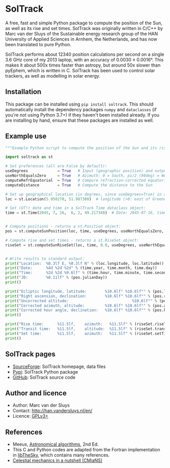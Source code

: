 # SolTrack #

A free, fast and simple Python package to compute the position of the Sun, as well as its rise and set times.
SolTrack was originally written in C/C++ by Marc van der Sluys of the Sustainable energy research group of the
HAN University of Applied Sciences in Arnhem, the Netherlands, and has now been translated to pure Python.

SolTrack performs about 12340 position calculations per second on a single 3.6 GHz core of my 2013 laptop,
with an accuracy of 0.0030 ± 0.0016°.  This makes it about 500x times faster than astropy, but around 50x
slower than pyEphem, which is written in C.  SolTrack has been used to control solar trackers, as well as
modelling in solar energy.


## Installation ##

This package can be installed using `pip install soltrack`.  This should automatically install the dependency
packages `numpy` and `dataclasses` (if you're not using Python 3.7+) if they haven't been installed already.
If you are installing by hand, ensure that these packages are installed as well.


## Example use ##

```python
"""Example Python script to compute the position of the Sun and its rise and set times for a single instant."""

import soltrack as st

# Set preferences (all are False by default):
useDegrees             = True   # Input (geographic position) and output are in degrees
useNorthEqualsZero     = True   # Azimuth: 0 = South, pi/2 (90deg) = West  ->  0 = North, pi/2 (90deg) = East
computeRefrEquatorial  = True   # Compure refraction-corrected equatorial coordinates (Hour angle, declination)
computeDistance        = True   # Compute the distance to the Sun

# Set up geographical location (in degrees, since useDegrees=True) in a SolTrack Location dataclass object:
loc = st.Location(5.950270, 51.987380)  # longitude (>0: east of Greenwich),  latitude (>0: northern hemisphere)

# Set (UT!) date and time in a SolTrack Time dataclass object:
time = st.Time(2045, 7, 16,  6, 2, 49.217348)  # Date: 2045-07-16, time: 06:02:49.217348


# Compute positions - returns a st.Position object:
pos = st.computeSunPosition(loc, time, useDegrees, useNorthEqualsZero, computeRefrEquatorial, computeDistance)

# Compute rise and set times - returns a st.RiseSet object:
riseSet = st.computeSunRiseSet(loc, time, 0.0, useDegrees, useNorthEqualsZero)


# Write results to standard output:
print("Location:  %0.3lf E, %0.3lf N" % (loc.longitude, loc.latitude))
print("Date:      %4d %2d %2d" % (time.year, time.month, time.day))
print("Time:      %2d %2d %9.6lf" % (time.hour, time.minute, time.second))
print("JD:        %0.11lf" % (pos.julianDay))
print()

print("Ecliptic longitude, latitude:        %10.6lf° %10.6lf°" % (pos.longitude, 0.0))
print("Right ascension, declination:        %10.6lf° %10.6lf°" % (pos.rightAscension, pos.declination))
print("Uncorrected altitude:                            %10.6lf°" % (pos.altitude))
print("Corrected azimuth, altitude:         %10.6lf° %10.6lf°" % (pos.azimuthRefract, pos.altitudeRefract))
print("Corrected hour angle, declination:   %10.6lf° %10.6lf°" % (pos.hourAngleRefract, pos.declinationRefract))
print()

print("Rise time:      %11.5lf,    azimuth:   %11.5lf" % (riseSet.riseTime, riseSet.riseAzimuth))
print("Transit time:   %11.5lf,    altitude:  %11.5lf" % (riseSet.transitTime, riseSet.transitAltitude))
print("Set time:       %11.5lf,    azimuth:   %11.5lf" % (riseSet.setTime, riseSet.setAzimuth))
print()
```


## SolTrack pages ##

* [SourceForge](http://soltrack.sf.net): SolTrack homepage, data files
* [Pypi](https://pypi.org/project/soltrack/): SolTrack Python package
* [GitHub](https://github.com/MarcvdSluys/SolTrack): SolTrack source code


## Author and licence ##

* Author: Marc van der Sluys
* Contact: http://han.vandersluys.nl/en/
* Licence: [GPLv3+](https://www.gnu.org/licenses/gpl.html)


## References ##

* Meeus, [Astronomical algorithms](https://www.willbell.com/math/MC1.HTM), 2nd Ed.
* This C and Python codes are adapted from the Fortran implementation in
  [libTheSky](http://libthesky.sourceforge.net/), which contains many references.
* [Celestial mechanics in a nutshell (CMiaNS)](https://cmians.sourceforge.io/)
